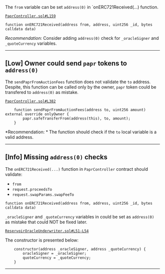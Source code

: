 The `from` variable can be set `address(0)` in `onERC721Received(...) function.

[`PaprController.sol#L159`](https://github.com/with-backed/papr/blob/9528f2711ff0c1522076b9f93fba13f88d5bd5e6/src/PaprController.sol#L159)

```solidity 
function onERC721Received(address from, address, uint256 _id, bytes calldata data)
```

*Recommendation:* Consider adding `address(0)` check for `_oracleSigner` and  `_quoteCurrency` variables.

---
## [Low] Owner could send `papr` tokens to `address(0)`

The `sendPaprFromAuctionFees` function does not validate the `to` address. Despite, this function can be called only by the owner, `papr` token could be transfered to `address(0)` as mistake. 

[`PaprController.sol#L382`](https://github.com/with-backed/papr/blob/9528f2711ff0c1522076b9f93fba13f88d5bd5e6/src/PaprController.sol#L382)

```solidity
    function sendPaprFromAuctionFees(address to, uint256 amount) external override onlyOwner {
        papr.safeTransferFrom(address(this), to, amount);
    }
```
*Recommendation: * The function should check if the `to` local variable is a valid address.

---
## [Info] Missing `address(0)` checks

The `onERC721Received(...)` function in `PaprController` contract should validate: 
- `from` 
- `request.proceedsTo`
- `request.swapParams.swapFeeTo`




```solidity
function onERC721Received(address from, address, uint256 _id, bytes calldata data) 
```



 `_oracleSigner` and  `_quoteCurrency` variables in  could be set as `address(0)` as mistake that could NOT be fixed later.

[`ReservoirOracleUnderwriter.sol#L51-L54`](https://github.com/with-backed/papr/blob/9528f2711ff0c1522076b9f93fba13f88d5bd5e6/src/ReservoirOracleUnderwriter.sol#L51-L54)

The constructor is presented below:

```solidity
    constructor(address _oracleSigner, address _quoteCurrency) {
        oracleSigner = _oracleSigner;
        quoteCurrency = _quoteCurrency;
    }
```

---